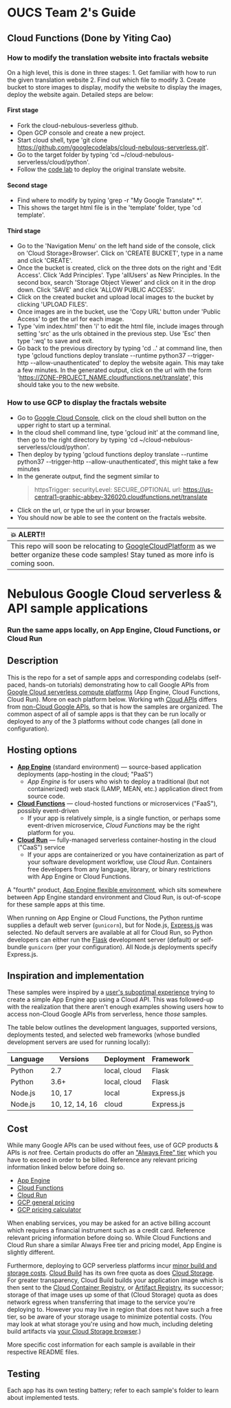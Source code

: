 # OUCS Team 2's Guide
## Cloud Functions (Done by Yiting Cao)
### How to modify the translation website into fractals website
On a high level, this is done in three stages: 1. Get familiar with how to run the given translation website 2. Find out which file to modify 3. Create bucket to store images to display, modify the website to display the images, deploy the website again. Detailed steps are below:
#### First stage
- Fork the cloud-nebulous-severless github.
- Open GCP console and create a new project.
- Start cloud shell, type 'git clone https://github.com/googlecodelabs/cloud-nebulous-serverless.git'.
- Go to the target folder by typing 'cd ~/cloud-nebulous-serverless/cloud/python'.
- Follow the [code lab](https://codelabs.developers.google.com/codelabs/cloud-nebulous-serverless-python-gcf?utm_source=codelabs&utm_medium=et&utm_campaign=CDR_wes_aap-serverless_nebservgcf_sms_201020&utm_content=-#0) to deploy the original translate website.
#### Second stage
- Find where to modify by typing 'grep -r "My Google Translate" *'.
- This shows the target html file is in the 'template' folder, type 'cd template'.
#### Third stage
- Go to the 'Navigation Menu' on the left hand side of the console, click on 'Cloud Storage>Browser'. Click on 'CREATE BUCKET', type in a name and click 'CREATE'.
-  Once the bucket is created, click on the three dots on the right and 'Edit Access'. Click 'Add Principles'. Type 'allUsers' as New Principles. In the second box, search 'Storage Object Viewer' and click on it in the drop down. Click 'SAVE' and click 'ALLOW PUBLIC ACCESS'.
-  Click on the created bucket and upload local images to the bucket by clicking 'UPLOAD FILES'.
-  Once images are in the bucket, use the 'Copy URL' button under 'Public Access' to get the url for each image.
-  Type 'vim index.html' then 'i' to edit the html file, include images through setting 'src' as the urls obtained in the previous step. Use 'Esc' then type ':wq' to save and exit.
-  Go back to the previous directory by typing 'cd ..' at command line, then type 'gcloud functions deploy translate --runtime python37 --trigger-http --allow-unauthenticated' to deploy the website again. This may take a few minutes. In the generated output, click on the url with the form 'https://ZONE-PROJECT_NAME.cloudfunctions.net/translate', this should take you to the new website.
### How to use GCP to display the fractals website
- Go to [Google Cloud Console](https://console.cloud.google.com/home/dashboard?project=graphic-abbey-326020), click on the cloud shell button on the upper right to start up a terminal.
- In the cloud shell command line, type 'gcloud init' at the command line, then go to the right directory by typing 'cd ~/cloud-nebulous-serverless/cloud/python'.
- Then deploy by typing 'gcloud functions deploy translate --runtime python37 --trigger-http --allow-unauthenticated', this might take a few minutes
- In the generate output, find the segment similar to 
  >httpsTrigger:
  >securityLevel: SECURE_OPTIONAL
  >url: https://us-central1-graphic-abbey-326020.cloudfunctions.net/translate
- Click on the url, or type the url in your browser.
- You should now be able to see the content on the fractals website.


| :boom: ALERT!!             |
|:---------------------------|
| This repo will soon be relocating to [GoogleCloudPlatform](https://github.com/GoogleCloudPlatform) as we better organize these code samples! Stay tuned as more info is coming soon. |


# Nebulous Google Cloud serverless &amp; API sample applications
### Run the same apps locally, on App Engine, Cloud Functions, or Cloud Run

## Description

This is the repo for a set of sample apps and corresponding codelabs (self-paced, hands-on tutorials) demonstrating how to call Google APIs from [Google Cloud serverless compute platforms](https://cloud.google.com/serverless) (App Engine, Cloud Functions, Cloud Run). More on each platform below. Working wth [Cloud APIs](cloud) differs from [non-Cloud Google APIs](noncloud), so that is how the samples are organized. The common aspect of all of sample apps is that they can be run locally or deployed to any of the 3 platforms without code changes (all done in configuration).


## Hosting options

- **[App Engine](https://cloud.google.com/appengine)** (standard environment) — source-based application deployments (app-hosting in the cloud; "PaaS")
    - _App Engine_ is for users who wish to deploy a traditional (but not containerized) web stack (LAMP, MEAN, etc.) application direct from source code.
- **[Cloud Functions](https://cloud.google.com/functions)** — cloud-hosted functions or microservices ("FaaS"), possibly event-driven
    - If your app is relatively simple, is a single function, or perhaps some event-driven microservice, _Cloud Functions_ may be the right platform for you.
- **[Cloud Run](https://cloud.run)** — fully-managed serverless container-hosting in the cloud ("CaaS") service
    - If your apps are containerized or you have containerization as part of your software development workflow, use _Cloud Run_. Containers free developers from any language, library, or binary restrictions with App Engine or Cloud Functions.

A "fourth" product, [App Engine flexible environment](https://cloud.google.com/appengine/docs/flexible), which sits somewhere between App Engine standard environment and Cloud Run, is out-of-scope for these sample apps at this time.

When running on App Engine or Cloud Functions, the Python runtime supplies a default web server (`gunicorn`), but for Node.js, [Express.js](http://expressjs.com) was selected. No default servers are available at all for Cloud Run, so Python developers can either run the [Flask](https://flask.palletsprojects.com) development server (default) or self-bundle `gunicorn` (per your configuration). All Node.js deployments specify Express.js.


## Inspiration and implementation

These samples were inspired by a [user's suboptimal experience](https://www.mail-archive.com/google-appengine@googlegroups.com/msg94549.html) trying to create a simple App Engine app using a Cloud API. This was followed-up with the realization that there aren't enough examples showing users how to access non-Cloud Google APIs from serverless, hence *those* samples.

The table below outlines the development languages, supported versions, deployments tested, and selected web frameworks (whose bundled development servers are used for running locally):

Language | Versions | Deployment | Framework
--- | --- | --- | ---
Python|2.7|local, cloud|Flask
Python|3.6+|local, cloud|Flask
Node.js|10, 17|local|Express.js
Node.js|10, 12, 14, 16|cloud|Express.js


## Cost

While many Google APIs can be used without fees, use of GCP products &amp; APIs is _not_ free. Certain products do offer an ["Always Free" tier](https://cloud.google.com/free/docs/gcp-free-tier#free-tier-usage-limits) which you have to exceed in order to be billed. Reference any relevant pricing information linked below before doing so.

- [App Engine](https://cloud.google.com/appengine/pricing)
- [Cloud Functions](https://cloud.google.com/functions/pricing)
- [Cloud Run](https://cloud.google.com/run/pricing)
- [GCP general pricing](https://cloud.google.com/pricing)
- [GCP pricing calculator](https://cloud.google.com/products/calculator)

When enabling services, you may be asked for an active billing account which requires a financial instrument such as a credit card. Reference relevant pricing information before doing so. While Cloud Functions and Cloud Run share a similar Always Free tier and pricing model, App Engine is slightly different.

Furthermore, deploying to GCP serverless platforms incur [minor build and storage costs](https://cloud.google.com/appengine/pricing#pricing-for-related-google-cloud-products). [Cloud Build](https://cloud.google.com/build/pricing) has its own free quota as does [Cloud Storage](https://cloud.google.com/storage/pricing#cloud-storage-always-free). For greater transparency, Cloud Build builds your application image which is then sent to the [Cloud Container Registry](https://cloud.google.com/container-registry/pricing), or [Artifact Registry](https://cloud.google.com/artifact-registry/pricing), its successor; storage of that image uses up some of that (Cloud Storage) quota as does network egress when transferring that image to the service you're deploying to. However you may live in region that does not have such a free tier, so be aware of your storage usage to minimize potential costs. (You may look at what storage you're using and how much, including deleting build artifacts via [your Cloud Storage browser](https://console.cloud.google.com/storage/browser).)

More specific cost information for each sample is available in their respective README files.


## Testing

Each app has its own testing battery; refer to each sample's folder to learn about implemented tests.
